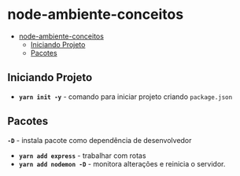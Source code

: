 # node-ambiente-conceitos

- [node-ambiente-conceitos](#node-ambiente-conceitos)
  - [Iniciando Projeto](#iniciando-projeto)
  - [Pacotes](#pacotes)

## Iniciando Projeto

- **`yarn init -y`** - comando para iniciar projeto criando `package.json`

## Pacotes

**`-D`** - instala pacote como dependência de desenvolvedor

- **`yarn add express`** - trabalhar com rotas
- **`yarn add nodemon -D`** - monitora alterações e reinicia o servidor.
